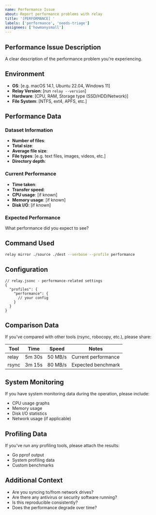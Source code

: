 ```yaml
---
name: Performance Issue
about: Report performance problems with relay
title: '[PERFORMANCE] '
labels: ['performance', 'needs-triage']
assignees: ['howmanysmall']
---
```


## Performance Issue Description

A clear description of the performance problem you're experiencing.

## Environment

- **OS**: [e.g. macOS 14.1, Ubuntu 22.04, Windows 11]
- **Relay Version**: [run `relay --version`]
- **Hardware**: [CPU, RAM, Storage type (SSD/HDD/Network)]
- **File System**: [NTFS, ext4, APFS, etc.]

## Performance Data

### Dataset Information
- **Number of files**: 
- **Total size**: 
- **Average file size**: 
- **File types**: [e.g. text files, images, videos, etc.]
- **Directory depth**: 

### Current Performance
- **Time taken**: 
- **Transfer speed**: 
- **CPU usage**: [if known]
- **Memory usage**: [if known]
- **Disk I/O**: [if known]

### Expected Performance
What performance did you expect to see?

## Command Used

```bash
relay mirror ./source ./dest --verbose --profile performance
```

## Configuration

```jsonc
// relay.jsonc - performance-related settings
{
  "profiles": {
    "performance": {
      // your config
    }
  }
}
```

## Comparison Data

If you've compared with other tools (rsync, robocopy, etc.), please share:

| Tool | Time | Speed | Notes |
|------|------|-------|-------|
| relay | 5m 30s | 50 MB/s | Current performance |
| rsync | 3m 15s | 80 MB/s | Expected benchmark |

## System Monitoring

If you have system monitoring data during the operation, please include:
- CPU usage graphs
- Memory usage
- Disk I/O statistics
- Network usage (if applicable)

## Profiling Data

If you've run any profiling tools, please attach the results:
- Go pprof output
- System profiling data
- Custom benchmarks

## Additional Context

- Are you syncing to/from network drives?
- Are there any antivirus or security software running?
- Is this reproducible consistently?
- Does the performance degrade over time?